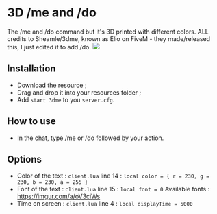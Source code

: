 # 3D /me and /do
The /me and /do command but it's 3D printed with different colors.
ALL credits to Sheamle/3dme, known as Elio on FiveM - they made/released this, I just edited it to add /do.
<img src=https://i.imgur.com/vaNE2Ip.png>

## Installation
* Download the resource ;
* Drag and drop it into your resources folder ;
* Add ```start 3dme``` to you ```server.cfg```.

## How to use
* In the chat, type /me or /do followed by your action.

## Options 
* Color of the text : ```client.lua``` line 14 : ```local color = { r = 230, g = 230, b = 230, a = 255 }```
* Font of the text : ```client.lua``` line 15 : ```local font = 0``` Available fonts : https://imgur.com/a/oV3ciWs
* Time on screen : ```client.lua``` line 4 : ```local displayTime = 5000```
